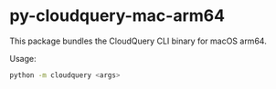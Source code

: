 # py-cloudquery-mac-arm64

This package bundles the CloudQuery CLI binary for macOS arm64.

Usage:

```sh
python -m cloudquery <args>
```
